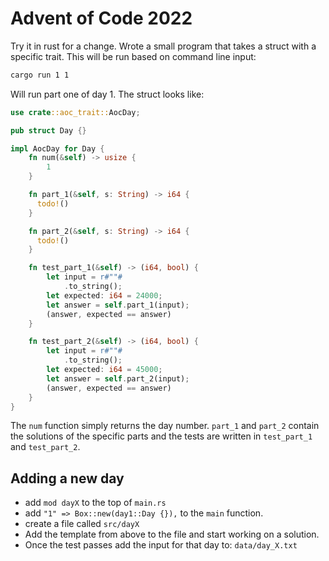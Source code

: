 # Advent of Code 2022

Try it in rust for a change. Wrote a small program that takes a struct with a
specific trait. This will be run based on command line input:

``` bash
cargo run 1 1
```

Will run part one of day 1. The struct looks like:

``` rust
use crate::aoc_trait::AocDay;

pub struct Day {}

impl AocDay for Day {
    fn num(&self) -> usize {
        1
    }

    fn part_1(&self, s: String) -> i64 {
      todo!()
    }

    fn part_2(&self, s: String) -> i64 {
      todo!()
    }

    fn test_part_1(&self) -> (i64, bool) {
        let input = r#""#
            .to_string();
        let expected: i64 = 24000;
        let answer = self.part_1(input);
        (answer, expected == answer)
    }

    fn test_part_2(&self) -> (i64, bool) {
        let input = r#""#
            .to_string();
        let expected: i64 = 45000;
        let answer = self.part_2(input);
        (answer, expected == answer)
    }
}
```

The `num` function simply returns the day number. `part_1` and `part_2` contain
the solutions of the specific parts and the tests are written in `test_part_1`
and `test_part_2`.

## Adding a new day

- add `mod dayX` to the top of `main.rs`
- add `"1" => Box::new(day1::Day {}),` to the `main` function.
- create a file called `src/dayX`
- Add the template from above to the file and start working on a solution.
- Once the test passes add the input for that day to: `data/day_X.txt`
